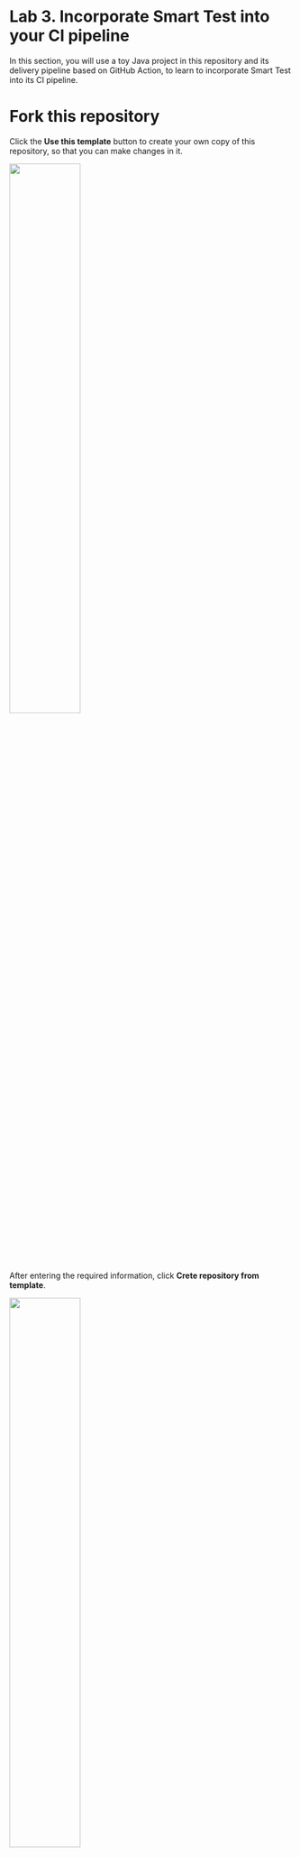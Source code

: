 # Lab 3. Incorporate Smart Test into your CI pipeline

In this section, you will use a toy Java project in this repository and its delivery pipeline based on GitHub Action, to learn to incorporate Smart Test into its CI pipeline.

# Fork this repository
Click the **Use this template** button to create your own copy of this repository, so that you can make changes in it.

<img src="https://user-images.githubusercontent.com/536667/191436235-e1347cf9-dcb2-41e8-89b6-df3bf2accf5d.png" width="50%">

After entering the required information, click **Crete repository from template**.

<img src="https://user-images.githubusercontent.com/536667/191436235-e1347cf9-dcb2-41e8-89b6-df3bf2accf5d.png" width="50%">


## Clone the forked repository to your local computer

Let's clone a forked repository

```sh
git clone  https://github.com/YOUR-USERNAME/REPOSITORY-NAME st-hol
cd st-hol
```

## Make Smart Test API token available to GitHub Actions
In previous labs, you were passing `LAUNCHABLE_TOKEN` as an environment variable to the `launchable` command. In order to do this in the CI pipeline, this token must be configured with th CI system as a secret.

Open the settings page of the GitHub repository that you created earlier and set the API key as a repository secret `LAUNCHABLE_TOKEN` under **Secrets and variables > Actions**.

![Screenshot from 2025-05-27 08-53-29](https://github.com/user-attachments/assets/956bbc03-599c-4551-8348-51497d0750d6)

![Screenshot from 2025-05-27 09-01-30](https://github.com/user-attachments/assets/924881cf-c69a-464e-97da-92ba4e43cb0d)

## Install the Launchable command in CI pipeline
First step of the integration is to make the `launchable` command available in the CI pipeline. 

Update your `.github/workflows/pre-merge.yml` as follows:
```diff
        with:
          java-version: 21
          distribution: "adopt"
+     - uses: actions/setup-python@v5
+       with:
+         python-version: '3.13'
+     - name: Install Launchable command
+       run: pip install --user --upgrade launchable~=1.0
      - name: Compile
        run: mvn compile
          with:
           java-version: 21
           distribution: "adopt"
```
<details>
<summary>Raw text for copying</summary>
```
- uses: actions/setup-python@v5
  with:
  python-version: '3.13'
- name: Install Launchable command
  run: pip install --user --upgrade launchable~=1.0
```
</details>
<br>

Next, Let's expose the API token you set as an environment variable.

To help you make sure that you have everything set up correctly, we have the `launchable verify` command, so we'll add it to the pipeline as well.


Update `.github/workflows/pre-merge.yml` by adding:
```diff
   pull_request:
   workflow_dispatch:

+env:
+  LAUNCHABLE_TOKEN: ${{ secrets.LAUNCHABLE_TOKEN }}
+
 jobs:
   build:
     runs-on: ubuntu-latest

...

          python-version: '3.10'
       - name: Install Launchable command
         run: pip install --user --upgrade launchable~=1.0
+      - name: Launchable verify
+        run: launchable verify
       - name: Compile
         run: mvn compile
       - name: Test
```

<details>
<summary>Raw texts for copying</summary>
```
env:
  LAUNCHABLE_TOKEN: ${{ secrets.LAUNCHABLE_TOKEN }}
```

```
- name: Launchable verify
  run: launchable verify
```
</details>
<br>

You will see verification logs on GitHub Actions if the setup is successful:

```
Organization: '<YOUR ORGANIZATION NAME>'
Workspace: '<YOUR WORKSPACE NAME>'
Proxy: None
Platform: 'Linux-6.8.0-1017-azure-x86_64-with-glibc2.39'
Python version: '3.12.8'
Java command: 'java'
launchable version: '1.97.0'
Your CLI configuration is successfully verified 🎉
```

## Record the build information

Now, let's record the build information. We've already looked at what this does in Lab 2.

Launchable uses commit history to train models, so you need to use a full clone.

Update `.github/workflows/pre-merge.yml` as follows:
```diff
steps:
       - uses: actions/checkout@v5
+        with:
+          fetch-depth: 0
       - uses: actions/setup-java@v4
         with:
           java-version: 11
```

<details>
<summary>Raw text for copying</summary>
```
with:
  fetch-depth: 0
```
</details>
<br>

Next, execute the **launchable record build** command.

```diff
run: pip install --user --upgrade launchable~=1.0
       - name: Launchable verify
         run: launchable verify
+      - name: Launchable record build
+        run: launchable record build --name ${{ github.run_id }}
       - name: Compile
         run: mvn compile
   worker-node-1:
```

<details>
<summary>Raw text for copying</summary>

```
- name: Launchable record build
  run: launchable record build --name ${{ github.run_id }}
```

</details>
<br>

If the setup is successful, you will see logs similar to the following:

```
Launchable recorded 1 commit from repository /home/runner/work/hands-on/hands-on
Launchable recorded build 3096604891 to workspace organization/workspace with commits from 1 repository:
| Name   | Path   | HEAD Commit                              |
|--------|--------|------------------------------------------|
| .      | .      | 5ea0a739271071dfbdacd330b0cc28c307151a04 |
```

## Start a test session and obtain a subset
Next, we'll mark that we are starting a test session. We've also looked at this in Lab 2.
We'll then obtain the subset of tests that should be run for this build, and pass it to the test runner,
which is Maven in this case.

Notice the `--observation` flag. This is [the training wheel mode](https://www.launchableinc.com/docs/features/predictive-test-selection/observing-subset-behavior/). With this flag, Smart Test
will go through all the motions, except for actually returning all the tests. We'll use this mode
to observe the behavior/performance of the test selection, hence the name.

Update `.github/workflows/pre-merge.yml` as follows:
```diff
      - name: Compile
        run: mvn compile
+     - name: Launchable subset
+       run: |
+         launchable record session --build ${{ github.run_id }} > session.txt
+         launchable subset --session $(cat session.txt) --observation maven src/test/java > launchable-subset.txt
      - name: Test
        run: mvn test
```
<details>
<summary>Raw text for copying</summary>
```
- name: Launchable subset
  run: |
    launchable record session --build ${{ github.run_id }} > session.txt
    launchable subset --session $(cat session.txt) --observation maven src/test/java > launchable-subset.txt
```
</details>
<br>

When you, you should see something like this. Details might vary:

```
|           |   Candidates |   Estimated duration (%) |   Estimated duration (min) |
|-----------|--------------|--------------------------|----------------------------|
| Subset    |            2 |                  36.4706 |                  0.0516667 |
| Remainder |            2 |                  63.5294 |                  0.09      |
|           |              |                          |                            |
| Total     |            4 |                 100      |                  0.141667  |

Run `launchable inspect subset --subset-id XXX` to view full subset details
example.MulTest
example.DivTest
example.AddTest
example.SubTest
```

Next, pass this subset to the test runner.

```diff

      - name: Test
-       run: mvn test
+       run: mvn test -Dsurefire.includesFile=launchable-subset.txt
```
<details>
<summary>Raw text for copying</summary>
```
run: mvn test -Dsurefire.includesFile=launchable-subset.txt
```
</details>
<br>

## Record test results
After tests are run, you need to report the test results to Launchable. This is done by the **launchable record tests** command.

If the test fail, GitHub Actions will stop the job and the test results will not be reported to Launchable. Therefore, you need to set `if: always()` so that test results are always reported.

Update `.github/workflows/pre-merge.yml` as follows:
```diff
      - name: Test
        run: mvn test -Dsurefire.includesFile=launchable-subset.txt
+     - name: Launchable record tests
+       if: always()
+       run: launchable record tests --session $(cat session.txt) maven ./**/target/surefire-reports
```
<details>
<summary>Raw text for copying</summary>
```
- name: Launchable record tests
  if: always()
  run: launchable record tests --session $(cat session.txt) maven ./**/target/surefire-reports
```
</details>
<br>

## Check the results
If everything is set up correctly, you can view the test results on Launchable as shown below: (A URL to this page is in the GitHub Actions log)

<img src="https://github.com/user-attachments/assets/f83dd1e6-bf9e-4091-964c-da665ffd764d" width="50%">

You should also see the report from the subset observation:

![image](https://user-images.githubusercontent.com/536667/195477376-500d318a-b67a-4202-8c90-81ca6048dcc4.png)
